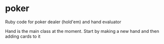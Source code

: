 poker
=====

Ruby code for poker dealer (hold'em) and hand evaluator

Hand is the main class at the moment.  Start by making a new hand
and then adding cards to it